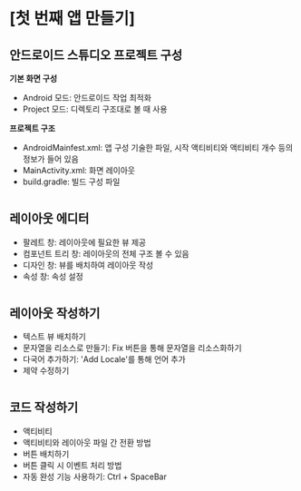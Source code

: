 # [첫 번째 앱 만들기]

## **안드로이드 스튜디오 프로젝트 구성**

**기본 화면 구성** 
* Android 모드: 안드로이드 작업 최적화
* Project 모드: 디렉토리 구조대로 볼 때 사용

**프로젝트 구조**
* AndroidMainfest.xml: 앱 구성 기술한 파일, 시작 액티비티와 액티비티 개수 등의 정보가 들어 있음
* MainActivity.xml: 화면 레이아웃
* build.gradle: 빌드 구성 파일  
#

## **레이아웃 에디터**
* 팔레트 창: 레이아웃에 필요한 뷰 제공
* 컴포넌트 트리 창: 레이아웃의 전체 구조 볼 수 있음
* 디자인 창: 뷰를 배치하여 레이아웃 작성
* 속성 창: 속성 설정
#

## **레이아웃 작성하기**
* 텍스트 뷰 배치하기
* 문자열을 리소스로 만들기: Fix 버튼을 통해 문자열을 리소스화하기
* 다국어 추가하기: 'Add Locale'를 통해 언어 추가
* 제약 수정하기  
#

## **코드 작성하기**
* 액티비티
* 액티비티와 레이아웃 파일 간 전환 방법
* 버튼 배치하기
* 버튼 클릭 시 이벤트 처리 방법
* 자동 완성 기능 사용하기: Ctrl + SpaceBar